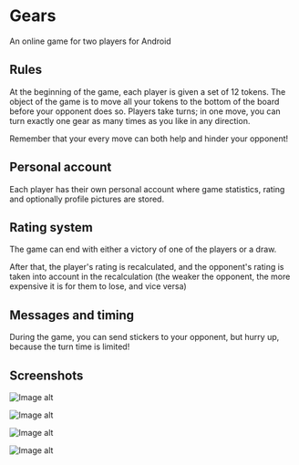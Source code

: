 # Gears

An online game for two players for Android 

## Rules

At the beginning of the game, each player is given a set of 12 tokens. The object of the game is to move all your tokens to the bottom of the board before your opponent does so. Players take turns; in one move, you can turn exactly one gear as many times as you like in any direction. 

Remember that your every move can both help and hinder your opponent! 

## Personal account

Each player has their own personal account where game statistics, rating and optionally profile pictures are stored.

## Rating system
The game can end with either a victory of one of the players or a draw. 

After that, the player's rating is recalculated, and the opponent's rating is taken into account in the recalculation (the weaker the opponent, the more expensive it is for them to lose, and vice versa) 

## Messages and timing 
During the game, you can send stickers to your opponent, but hurry up, because the turn time is limited! 

## Screenshots

![Image alt](samples/game.jpg)


![Image alt](samples/new_settings.jpg)


![Image alt](samples/top.jpg)


![Image alt](samples/navig.jpg)
